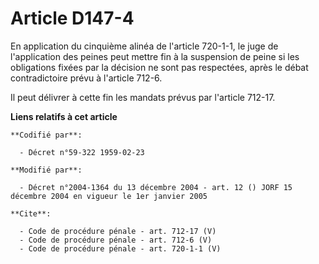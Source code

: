 # Article D147-4

En application du cinquième alinéa de l'article 720-1-1, le juge de l'application des peines peut mettre fin à la suspension
de peine si les obligations fixées par la décision ne sont pas respectées, après le débat contradictoire prévu à l'article
712-6. 

Il peut délivrer à cette fin les mandats prévus par l'article 712-17.

**Liens relatifs à cet article**

	**Codifié par**:

	  - Décret n°59-322 1959-02-23

	**Modifié par**:

	  - Décret n°2004-1364 du 13 décembre 2004 - art. 12 () JORF 15 décembre 2004 en vigueur le 1er janvier 2005

	**Cite**:

	  - Code de procédure pénale - art. 712-17 (V)
	  - Code de procédure pénale - art. 712-6 (V)
	  - Code de procédure pénale - art. 720-1-1 (V)
